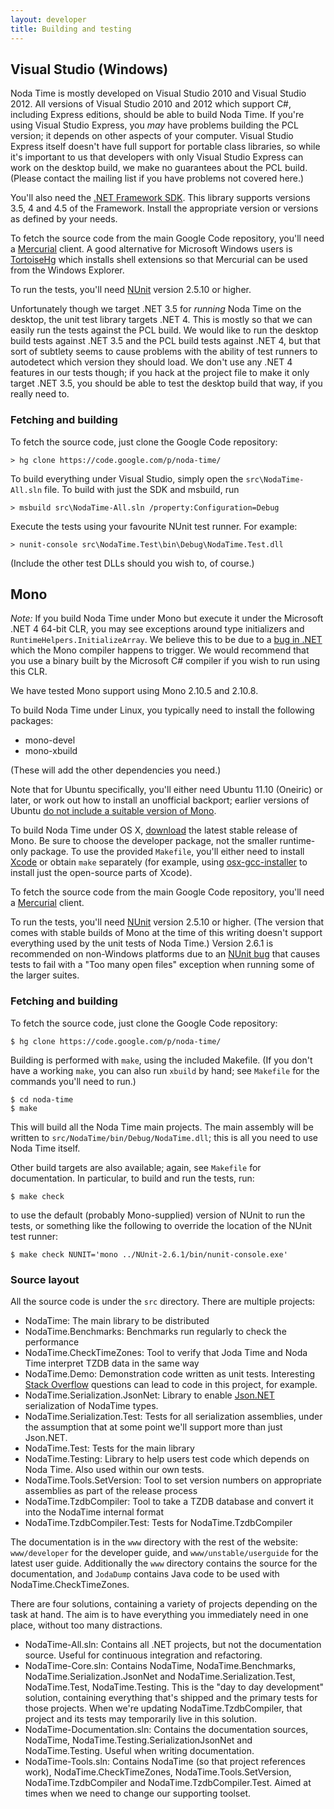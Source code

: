 ```yaml
---
layout: developer
title: Building and testing
---
```


## Visual Studio (Windows)

Noda Time is mostly developed on Visual Studio 2010 and Visual Studio 2012.
All versions of Visual Studio 2010 and 2012 which support C#, including Express editions,
should be able to build Noda Time. If you're using Visual Studio Express, you *may* have
problems building the PCL version; it depends on other aspects of your computer. Visual
Studio Express itself doesn't have full support for portable class libraries, so while
it's important to us that developers with only Visual Studio Express can work on the
desktop build, we make no guarantees about the PCL build.
(Please contact the mailing list if you have problems not covered here.) 

You'll also need the [.NET Framework SDK][dotnetsdk]. This library supports
versions 3.5, 4 and 4.5 of the Framework. Install the appropriate
version or versions as defined by your needs.

[dotnetsdk]: http://msdn.microsoft.com/en-us/netframework/aa569263.aspx

To fetch the source code from the main Google Code repository, you'll need a
[Mercurial][] client. A good alternative for Microsoft Windows users is
[TortoiseHg][] which installs shell extensions so that Mercurial can be used
from the Windows Explorer.

[Mercurial]: http://mercurial.selenic.com/
[TortoiseHg]: http://tortoisehg.bitbucket.org/download/

To run the tests, you'll need [NUnit][] version 2.5.10 or higher.

[NUnit]: http://nunit.org/index.php?p=download

Unfortunately though we target .NET 3.5 for *running* Noda Time on the desktop, the unit test
library targets .NET 4. This is mostly so that we can easily run the tests against the PCL
build. We would like to run the desktop build tests against .NET 3.5 and the PCL build tests
against .NET 4, but that sort of subtlety seems to cause problems with the ability of
test runners to autodetect which version they should load. We don't use any .NET 4 features
in our tests though; if you hack at the project file to make it only target .NET 3.5, you should
be able to test the desktop build that way, if you really need to.

### Fetching and building

To fetch the source code, just clone the Google Code repository:

    > hg clone https://code.google.com/p/noda-time/

To build everything under Visual Studio, simply open the `src\NodaTime-All.sln` file.
To build with just the SDK and msbuild, run

    > msbuild src\NodaTime-All.sln /property:Configuration=Debug

Execute the tests using your favourite NUnit test runner. For example:

    > nunit-console src\NodaTime.Test\bin\Debug\NodaTime.Test.dll

(Include the other test DLLs should you wish to, of course.)

## Mono

*Note:* If you build Noda Time under Mono but execute it under the Microsoft
.NET 4 64-bit CLR, you may see exceptions around type initializers and
`RuntimeHelpers.InitializeArray`. We believe this to be due to a
[bug in .NET][ms-635365] which the Mono compiler happens to trigger. We
would recommend that you use a binary built by the Microsoft C# compiler if you
wish to run using this CLR.

[ms-635365]: http://connect.microsoft.com/VisualStudio/feedback/details/635365

We have tested Mono support using Mono 2.10.5 and 2.10.8.

To build Noda Time under Linux, you typically need to install the following
packages:

- mono-devel
- mono-xbuild

(These will add the other dependencies you need.)

Note that for Ubuntu specifically, you'll either need Ubuntu 11.10 (Oneiric) or
later, or work out how to install an unofficial backport; earlier versions of
Ubuntu [do not include a suitable version of Mono][MonoUbuntu].

[MonoUbuntu]: http://www.mono-project.com/DistroPackages/Ubuntu

To build Noda Time under OS X, [download][MonoDownload] the latest stable
release of Mono. Be sure to choose the developer package, not the smaller
runtime-only package.  To use the provided `Makefile`, you'll either need to
install [Xcode][xcode] or obtain `make` separately (for example, using
[osx-gcc-installer][] to install just the open-source parts of Xcode).

[MonoDownload]: http://www.mono-project.com/Download
[xcode]: https://developer.apple.com/xcode/
[osx-gcc-installer]: https://github.com/kennethreitz/osx-gcc-installer#readme

To fetch the source code from the main Google Code repository,
you'll need a [Mercurial][] client.

To run the tests, you'll need [NUnit][] version 2.5.10 or higher. (The version
that comes with stable builds of Mono at the time of this writing doesn't
support everything used by the unit tests of Noda Time.) Version 2.6.1 is
recommended on non-Windows platforms due to an [NUnit bug][nunit-993247] that
causes tests to fail with a "Too many open files" exception when running some
of the larger suites.

[nunit-993247]: https://bugs.launchpad.net/nunitv2/+bug/993247
  "NUnit Bug #993247: Tests fail with IOException: Too many open files"

### Fetching and building

To fetch the source code, just clone the Google Code repository:

    $ hg clone https://code.google.com/p/noda-time/

Building is performed with `make`, using the included Makefile. (If you don't
have a working `make`, you can also run `xbuild` by hand; see `Makefile` for
the commands you'll need to run.)

    $ cd noda-time
    $ make

This will build all the Noda Time main projects. The main assembly will be
written to `src/NodaTime/bin/Debug/NodaTime.dll`; this is all you need to use
Noda Time itself.

Other build targets are also available; again, see `Makefile` for documentation.
In particular, to build and run the tests, run:

    $ make check

to use the default (probably Mono-supplied) version of NUnit to run the tests,
or something like the following to override the location of the NUnit test
runner:

    $ make check NUNIT='mono ../NUnit-2.6.1/bin/nunit-console.exe'

### Source layout

All the source code is under the `src` directory. There are multiple projects:

- NodaTime: The main library to be distributed
- NodaTime.Benchmarks: Benchmarks run regularly to check the performance
- NodaTime.CheckTimeZones: Tool to verify that Joda Time and Noda Time interpret TZDB data in the same way
- NodaTime.Demo: Demonstration code written as unit tests. Interesting [Stack Overflow](http://stackoverflow.com) questions can lead to code in this project, for example.
- NodaTime.Serialization.JsonNet: Library to enable [Json.NET](http://json.net) serialization of NodaTime types.
- NodaTime.Serialization.Test: Tests for all serialization assemblies, under the assumption that at some point we'll support more than just Json.NET.
- NodaTime.Test: Tests for the main library
- NodaTime.Testing: Library to help users test code which depends on Noda Time. Also used within our own tests.
- NodaTime.Tools.SetVersion: Tool to set version numbers on appropriate assemblies as part of the release process
- NodaTime.TzdbCompiler: Tool to take a TZDB database and convert it into the NodaTime internal format
- NodaTime.TzdbCompiler.Test: Tests for NodaTime.TzdbCompiler

The documentation is in the `www` directory with the rest of the website: `www/developer` for the developer guide, and `www/unstable/userguide` for the latest user guide.
Additionally the `www` directory contains the source for the documentation, and `JodaDump` contains Java code to be used with NodaTime.CheckTimeZones.


There are four solutions, containing a variety of projects depending on the task at hand. The aim is to have everything you immediately need in one
place, without too many distractions.

- NodaTime-All.sln: Contains all .NET projects, but not the documentation source. Useful for continuous integration and refactoring.
- NodaTime-Core.sln: Contains NodaTime, NodaTime.Benchmarks, NodaTime.Serialization.JsonNet and NodaTime.Serialization.Test, NodaTime.Test, NodaTime.Testing.
 This is the "day to day development" solution, containing everything that's shipped and the primary tests for those projects. When we're updating NodaTime.TzdbCompiler,
 that project and its tests may temporarily live in this solution.
- NodaTime-Documentation.sln: Contains the documentation sources, NodaTime, NodaTime.Testing.SerializationJsonNet and NodaTime.Testing. Useful when writing documentation.
- NodaTime-Tools.sln: Contains NodaTime (so that project references work), NodaTime.CheckTimeZones, NodaTime.Tools.SetVersion, NodaTime.TzdbCompiler
 and NodaTime.TzdbCompiler.Test. Aimed at times when we need to change our supporting toolset.
